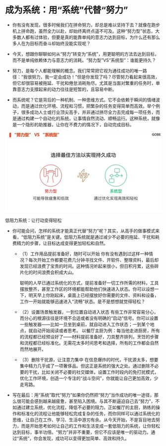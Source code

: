 # 成为系统：用“系统”代替“努力”

- 你有没有发现，很多时候我们在拼命努力，却总是难以坚持下去？就像在跑步机上拼命跑，虽然全力以赴，却始终离终点遥不可及。这种“努力型”状态，大多数人都有过体验，但要是真的能靠单纯的意志力达到目标，为什么还有那么多人在为目标而奋斗却始终没能实现呢？

- 今天，想跟你聊聊如何从“努力”转变为“系统”，用更聪明的方法去达到目标，而不是单纯依赖体力与意志力的消耗。“努力型”VS“系统型”：谁能更持久？

- 努力，是每个人都能理解的概念。我们常常把它视为通往成功的唯一路径：“我很努力，我一定会成功！”但是你发现了吗？尽管努力看起来很高效，但它却很容易被拖延、干扰和倦怠消耗殆尽。尤其是当面对繁重的任务时，单靠意志力支撑起来的动力往往是短暂的，且容易中断。

- 而系统呢？它是背后的一种机制、一种思维方式。它不会依赖于瞬间的情绪波动，而是通过优化环境、流程和习惯，把繁杂的任务变得简单而高效。举个例子，很多成功人士或行业顶尖高手，并非通过拼尽全力去完成每一项任务，而是通过构建一个自动化的系统，让事情自然流动、顺畅运行。这种系统，就像是一个隐形的助推器，让你在不费力的情况下，自动完成目标。

![努力vs系统型](image.png)


低阻力系统：让行动变得轻松

- 你可能会问，怎样的系统才能真正代替“努力”呢？其实，从高手的做事模式来看，“低阻力系统”是关键。低阻力系统就是通过减少不必要的拖延、干扰和耗费精力的步骤，让目标达成变得更加轻松和自然。
    - （1）工作用品提前准备好，随时可以开始
        你有没有遇到过这样一种情况？每次开始工作都要花费几分钟寻找文件、开软件、整理资料，最后却发现已经浪费了宝贵的时间。这种情况听起来很小，但日积月累，这些碎片化的时间浪费会积成大山。
        
        聪明的人早已通过系统化的方式，提前准备好一切工作所需的材料，工具摆放整齐，甚至工作区的环境都能帮助他们快速进入状态。你可以设想一下，明天早上你刚起床，桌面上已经摆放好你需要的文件、资料和设备，工作一开始就能够迅速进入“流畅”状态。是不是想想就觉得轻松？
    
    - （2）设置场景触发器，一到位置自动进入状态
        有些工作非常容易分心，而分心的根源往往是环境不合适或者没有明确的“启动”信号。你可以设置一些触发器——比如一旦坐到桌前，就自动进入工作状态；一到某个地点，就自动开始阅读或者思考。
        以餐厅主厨为例：每当他走进厨房，所有的流程都已经预设好了——材料提前准备好，刀具整齐排列，烹饪的步骤和流程都已经标准化。无需花太多时间思考和选择，所有的工作都会自然而然地展开。
    
    - （3）删除干扰源，让注意力集中
        在信息爆炸的时代，干扰源太多，想要集中精力几乎成了一项奢侈品。但这正是系统的强大之处。通过删除不必要的干扰，比如关闭不必要的社交媒体，设置工作时段内的免打扰模式，优化工作环境，创造一个专注的“战斗空间”，你就能让自己更加高效，少走弯路。
    
- 写在最后：用“系统”取代“努力”如果你仍然把“努力”当作成功的唯一途径，那么很可能会感到越来越疲惫，甚至陷入困境。与其不断逼迫自己去“努力”，不如通过建立系统，优化流程，降低不必要的阻力。正如餐厅的主厨，熟练的操作和标准化的流程让他能够轻松完成复杂的任务，而你同样可以通过系统化的思维，让自己在工作、学习、生活中游刃有余。从今天开始，不是盲目地去努力，而是开始思考如何让自己的工作和生活变成一套低阻力的系统，让你轻松达到目标，事半功倍。“努力”并非不重要，但它不应该是唯一的驱动力。通过“系统”，你会发现，成功可以变得更加简单、高效和持久。